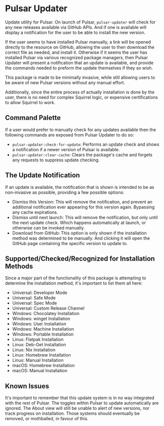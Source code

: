 # Pulsar Updater

Update utility for Pulsar. On launch of Pulsar, `pulsar-updater` will check for any new releases available via GitHub APIs. And if one is available will display a notification for the user to be able to install the new version.

If the user seems to have installed Pulsar manually, a link will be opened directly to the resource on GitHub, allowing the user to then download the correct file as needed, and install it. Otherwise if it seems the user has installed Pulsar via various recognized package managers, then Pulsar Updater will present a notification that an update is available, and provide the commands needed to preform the update themselves if they so wish.

This package is made to be minimally invasive, while still allowing users to be aware of new Pulsar versions without any manual effort.

Additionally, since the entire process of actually installation is done by the user, there is no need for complex Squirrel logic, or expensive certifications to allow Squirrel to work.

## Command Palette

If a user would prefer to manually check for any updates available then the following commands are exposed from Pulsar Updater to do so:

* `pulsar-updater:check-for-update`: Performs an update check and shows a notification if a newer version of Pulsar is available.
* `pulsar-updater:clear-cache`: Clears the package's cache and forgets any requests to suppress update checking.

## The Update Notification

If an update is available, the notification that is shown is intended to be as non-invasive as possible, providing a few possible options:

* Dismiss this Version: This will remove the notification, and prevent an additional notification ever appearing for this version again. Bypassing any cache expirations.
* Dismiss until next launch: This will remove the notification, but only until the next update check. Which happens automatically at launch, or otherwise can be invoked manually.
* Download from GitHub: This option is only shown if the installation method was determined to be manually. And clicking it will open the GitHub page containing the specific version to update to.

## Supported/Checked/Recognized for Installation Methods

Since a major part of the functionality of this package is attempting to determine the installation method, it's important to list them all here:

* Universal: Developer Mode
* Universal: Safe Mode
* Universal: Spec Mode
* Universal: Custom Release Channel
* Windows: Chocolatey Installation
* Windows: winget Installation
* Windows: User Installation
* Windows: Machine Installation
* Windows: Portable Installation
* Linux: Flatpak Installation
* Linux: Deb-Get Installation
* Linux: Nix Installation
* Linux: Homebrew Installation
* Linux: Manual Installation
* macOS: Homebrew Installation
* macOS: Manual Installation

## Known Issues

It's important to remember that this update system is in no way integrated with the rest of Pulsar. The toggles within Pulsar to update automatically are ignored. The About view will still be unable to alert of new versions, nor track progress on installation. Those systems should eventually be removed, or mothballed, in favour of this.

